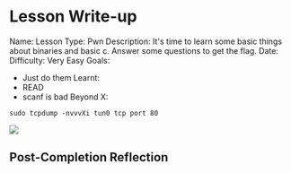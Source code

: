 # Lesson Write-up

Name: Lesson
Type: Pwn
Description: It's time to learn some basic things about binaries and basic c. Answer some questions to get the flag.
Date:  
Difficulty:  Very Easy
Goals:  
- Just do them
Learnt:
- READ
- scanf is bad
Beyond X:


```
sudo tcpdump -nvvvXi tun0 tcp port 80
```

![](sourcecode.png)
## Post-Completion Reflection

	
